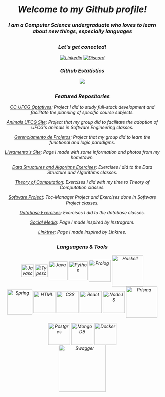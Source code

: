 <div>
    <em align="center"/>
<div/>
    
# Welcome to my Github profile!

### I am a Computer Science undergraduate who loves to learn about new things, especially languages
##

### Let's get conected!

[![Linkedin](https://img.shields.io/badge/LinkedIn-0077B5?style=for-the-badge&logo=linkedin&logoColor=white)](https://www.linkedin.com/in/vit%C3%B3ria-maria-do-nascimento-258899255?lipi=urn%3Ali%3Apage%3Ad_flagship3_profile_view_base_contact_details%3BpJ7mDSN9QuWfDyX4nccHTg%3D%3D)
[![Discord](https://img.shields.io/badge/Discord-7289DA?style=for-the-badge&logo=discord&logoColor=white)](https://discord.com/channels/VitóriaMaria#7307) 


### Github Estatistics
<div>
    <img align="center" heigh="180cm" src="https://github-readme-stats.vercel.app/api?username=Vitoria-Maria0912&shows_Github_logo_instead_ranklevel=true&theme=tokyonight"/>
</div>

##

### Featured Repositories

[CC_UFCG Optatives](https://github.com/Vitoria-Maria0912/optativas-cc-ufcg): Project I did to study full-stack development and facilitate the planning of specific course subjects.

[Animals UFCG Site](https://github.com/Engenharia-de-Software-04): Project that my group did to facilitate the adoption of UFCG's animals in Software Engineering classes.

[Gerenciamento de Projetos](https://github.com/Vitoria-Maria0912/GerenciamentoProjetos): Project that my group did to learn the functional and logic paradigms.

[Livramento's Site](https://github.com/Vitoria-Maria0912/Hometown-Site): Page I made with some information and photos from my hometown. 

[Data Structures and Algoritms Exercises](https://github.com/Vitoria-Maria0912/LEDA): Exercises I did to the Data Structure and Algorithms classes.

[Theory of Computation](https://github.com/Vitoria-Maria0912/TC): Exercises I did with my time to Theory of Computation classes.

[Software Project](https://github.com/Vitoria-Maria0912/Projeto-de-Software): Tcc-Manager Project and Exercises done in Software Project classes. 

[Database Exercises](https://github.com/Vitoria-Maria0912/Banco-de-Dados): Exercises I did to the database classes.

[Social Media](https://github.com/Vitoria-Maria0912/Social-Media): Page I made inspired by Instragram.

[Linktree](https://github.com/Vitoria-Maria0912/Linktree): Page I made inspired by Linktree.

##
    
### Languagens & Tools 

<div>
    <img align="center" alt="Javascript" height="40" widht="20" src="https://cdn.jsdelivr.net/gh/devicons/devicon@latest/icons/javascript/javascript-original.svg" />
    <img align="center" alt="Typescript" height="40" widht="20" src="https://cdn.jsdelivr.net/gh/devicons/devicon@latest/icons/typescript/typescript-original.svg" />
    <img align="center" alt="Java" height="60" widht="70" src="https://cdn.jsdelivr.net/gh/devicons/devicon/icons/java/java-original-wordmark.svg"/>
    <img align="center" alt="Python" height="60" widht="40" src="https://cdn.jsdelivr.net/gh/devicons/devicon/icons/python/python-original-wordmark.svg"/>
    <img align="center" alt="Prolog" height="70" widht="40" src="https://cdn.jsdelivr.net/gh/devicons/devicon@latest/icons/prolog/prolog-original-wordmark.svg" />
    <img align="center" alt="Haskell" height="100" widht="130" src="https://cdn.jsdelivr.net/gh/devicons/devicon/icons/haskell/haskell-original-wordmark.svg" />
    <br>
    <img align="center" alt="Spring" height="80" widht="70" src="https://cdn.jsdelivr.net/gh/devicons/devicon@latest/icons/spring/spring-original-wordmark.svg" />
    <img align="center" alt="HTML" height="70" widht="20" src="https://cdn.jsdelivr.net/gh/devicons/devicon@latest/icons/html5/html5-original-wordmark.svg" />
    <img align="center" alt="CSS" height="70" widht="20" src="https://cdn.jsdelivr.net/gh/devicons/devicon@latest/icons/css3/css3-original-wordmark.svg" />
    <img align="center" alt="React" height="70" widht="70" src="https://cdn.jsdelivr.net/gh/devicons/devicon@latest/icons/react/react-original-wordmark.svg" />
    <img align="center" alt="NodeJS" height="70" widht="40" src="https://cdn.jsdelivr.net/gh/devicons/devicon@latest/icons/nodejs/nodejs-original-wordmark.svg" />     
    <img align="center" alt="Prisma" height="100" widht="70" src="https://cdn.jsdelivr.net/gh/devicons/devicon@latest/icons/prisma/prisma-original-wordmark.svg" />
    <br>
    <br>
    <img align="center" alt="Postgres" height="70" widht="40" src="https://cdn.jsdelivr.net/gh/devicons/devicon/icons/postgresql/postgresql-plain-wordmark.svg" />
    <img align="center" alt="MongoDB" height="70" widht="40" <img src="https://cdn.jsdelivr.net/gh/devicons/devicon@latest/icons/mongodb/mongodb-original-wordmark.svg" />
    <img align="center" alt="Docker" height="70" widht="40" src="https://cdn.jsdelivr.net/gh/devicons/devicon@latest/icons/docker/docker-original-wordmark.svg" />
    <br>
    <img align="center" alt="Swagger" height="150" widht="100" src="https://cdn.jsdelivr.net/gh/devicons/devicon@latest/icons/swagger/swagger-original-wordmark.svg" />
<div/>




